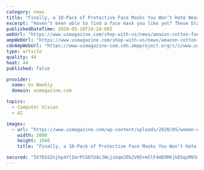 ```yaml
---
category: news
title: "Finally, a 10-Pack of Protective Face Masks You Won’t Hate Wearing"
excerpt: "Haven’t been able to find a face mask you like yet? These black cotton masks from Amazon come in a 10-pack and are actually comfortable — details"
publishedDateTime: 2020-05-18T14:24:00Z
webUrl: "https://www.usmagazine.com/shop-with-us/news/amazon-cotton-face-masks-pack-black-comfortable-fast-shipping/"
ampWebUrl: "https://www.usmagazine.com/shop-with-us/news/amazon-cotton-face-masks-pack-black-comfortable-fast-shipping/amp/"
cdnAmpWebUrl: "https://www-usmagazine-com.cdn.ampproject.org/c/s/www.usmagazine.com/shop-with-us/news/amazon-cotton-face-masks-pack-black-comfortable-fast-shipping/amp/"
type: article
quality: 44
heat: 44
published: false

provider:
  name: Us Weekly
  domain: usmagazine.com

topics:
  - Computer Vision
  - AI

images:
  - url: "https://www.usmagazine.com/wp-content/uploads/2020/05/woman-wearing-black-mask.jpg"
    width: 2000
    height: 1040
    title: "Finally, a 10-Pack of Protective Face Masks You Won’t Hate Wearing"

secured: "5X7EG5Znjhp4YtImrPCG8fU4cJWLjsbqmJ0k2V05+m5lF4mD9RKjkEGquM93mnDQhpw7yRgv5L6Dz7pAZKxDZic00O1cYaQlups9sebe5tznIXMR1tSYj45Ggix4ZcP5ShR0oFxij+xchtoa5fWDBOXaemZSG36Wn9uIcQGcz1uQLB7mFY6Zn+M3bCgO+NlWbdrnpZhgFDEDacY7lZnXsViXuFJlbyDvkB7OsgiVO+dWv1QMh3m0Rwb8hcE9ySYMGmJRQELrH978yYxbX0mULT+GK3cNvezoGrPOTCk4MNJOyjIxT8VQA96L7ij6N62iIAORON8DHhkoHfoDO4XFvJ3rVcnUQu1sH9rlKRbHoHS2aHrKFSXR4qF91jDcSffwymasFTUurZ9A3NheEklMYGfuj7Xm/eOPmqqhGoGldudH0D7cBkHNlRXhOkz/TUljseNmCC2J0RtTJ5ZrEnCVRc9liSo2sntM/7yANr7s75A=;FCp7KA6+XHqsgQW4YPqvJQ=="
---
```


